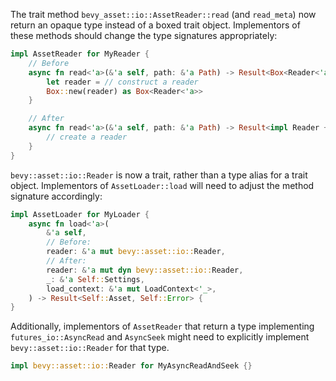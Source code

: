 The trait method `bevy_asset::io::AssetReader::read` (and `read_meta`) now return an opaque type instead of a boxed trait object. Implementors of these methods should change the type signatures appropriately:

```rust
impl AssetReader for MyReader {
    // Before
    async fn read<'a>(&'a self, path: &'a Path) -> Result<Box<Reader<'a>>, AssetReaderError> {
        let reader = // construct a reader
        Box::new(reader) as Box<Reader<'a>>
    }

    // After
    async fn read<'a>(&'a self, path: &'a Path) -> Result<impl Reader + 'a, AssetReaderError> {
        // create a reader
    }
}
```

`bevy::asset::io::Reader` is now a trait, rather than a type alias for a trait object. Implementors of `AssetLoader::load` will need to adjust the method signature accordingly:

```rust
impl AssetLoader for MyLoader {
    async fn load<'a>(
        &'a self,
        // Before:
        reader: &'a mut bevy::asset::io::Reader,
        // After:
        reader: &'a mut dyn bevy::asset::io::Reader,
        _: &'a Self::Settings,
        load_context: &'a mut LoadContext<'_>,
    ) -> Result<Self::Asset, Self::Error> {
}
```

Additionally, implementors of `AssetReader` that return a type implementing `futures_io::AsyncRead` and `AsyncSeek` might need to explicitly implement `bevy::asset::io::Reader` for that type.

```rust
impl bevy::asset::io::Reader for MyAsyncReadAndSeek {}
```